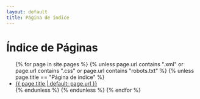 ```yaml
---
layout: default
title: Página de índice
---
```


# Índice de Páginas

<ul>
{% for page in site.pages %}
  {% unless page.url contains ".xml" or page.url contains ".css" or page.url contains "robots.txt" %}
    {% unless page.title == "Página de índice" %}
      <li><a href="{{ site.baseurl }}{{ page.url }}">{{ page.title | default: page.url }}</a></li>
    {% endunless %}
  {% endunless %}
{% endfor %}
</ul>
